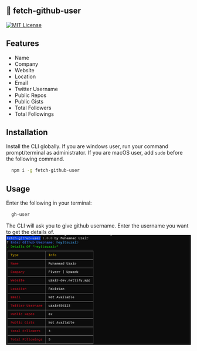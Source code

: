 ## 🎩 fetch-github-user

[![MIT License](https://img.shields.io/badge/License-MIT-green.svg)](https://choosealicense.com/licenses/mit/)

## Features

- Name
- Company
- Website
- Location
- Email
- Twitter Username
- Public Repos
- Public Gists
- Total Followers
- Total Followings


## Installation

Install the CLI globally. If you are windows user, run your command prompt/terminal as administrator. If you are macOS user, add ```sudo``` before the following command.

```bash
  npm i -g fetch-github-user
```
## Usage

Enter the following in your terminal:


```bash
  gh-user
```
The CLI will ask you to give github username. Enter the username you want to get the details of.
![Image](https://github.com/heyitsuzair/fetch-github-user/blob/master/img/cli-img.PNG "Image")